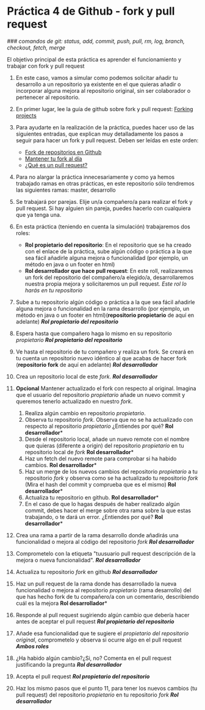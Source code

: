 # Práctica 4 de Github - fork y pull request
*### comandos de git: status, add, commit, push, pull, rm, log, branch, checkout, fetch, merge*

El objetivo principal de esta práctica es aprender el funcionamiento y trabajar con fork y pull request

1. En este caso, vamos a simular como podemos solicitar añadir tu desarrollo a un repositorio ya existente en el que quieras añadir o incorporar alguna mejora al repositorio original, sin ser colaborador o pertenecer al repositorio.
   
2. En primer lugar, lee la guía de github sobre fork y pull request: [Forking projects](https://guides.github.com/activities/forking/)
   
3. Para ayudarte en la realización de la práctica, puedes hacer uso de las siguientes entradas, que explican muy detalladamente los pasos a seguir para hacer un fork y pull request. Deben ser leídas en este orden:
    - [Fork de repositorios en Github](http://aprendegit.com/fork-de-repositorios-para-que-sirve/)
    - [Mantener tu fork al día](http://aprendegit.com/mantener-tu-fork-al-dia/)
    - [¿Qué es un pull request?](http://aprendegit.com/que-es-un-pull-request/)
     
   
4. Para no alargar la práctica innecesariamente y como ya hemos trabajado ramas en otras prácticas, en este repositorio sólo tendremos las siguientes ramas: master, desarrollo
   
5. Se trabajará por parejas. Elije un/a compañero/a para realizar el fork y pull request. Si hay alguien sin pareja, puedes hacerlo con cualquiera que ya tenga una.
   
6. En esta práctica (teniendo en cuenta la simulación) trabajaremos dos roles:
   - **Rol propietario del repositorio**: En el repositorio que se ha creado con el enlace de la práctica, sube algún código o práctica a la que sea fácil añadirle alguna mejora o funcionalidad (por ejemplo, un método en java o un footer en html)
   - **Rol desarrollador que hace pull request**: En este roll, realizaremos un fork del repositorio del compañero/a elegido/a, desarrollaremos nuestra propia mejora y solicitaremos un pull request. *Este rol lo harás en tu repositorio*

7. Sube a tu repositorio algún código o práctica a la que sea fácil añadirle alguna mejora o funcionalidad en la rama desarrollo (por ejemplo, un método en java o un footer en html)(**repositorio propietario** de aquí en adelante)  ***Rol propietario del repositorio***
   
8. Espera hasta que compañero haga lo mismo en su repositorio *propietario* ***Rol propietario del repositorio***
   
9. Ve hasta el repositorio de tu compañero y realiza un fork. Se creará en tu cuenta un repositorio nuevo idéntico al que acabas de hacer fork (**repositorio fork** de aquí en adelante) ***Rol desarrollador***
    
10. Crea un repositorio local de este *fork*. ***Rol desarrollador*** 

11. **Opcional** Mantener actualizado el fork con respecto al original. Imagina que el usuario del repositorio *propietario* añade un nuevo commit y queremos tenerlo actualizado en nuestro *fork*.
    
    1. Realiza algún cambio en repositorio *propietario*.
    2. Observa tu repositorio *fork*. Observa que no se ha actualizado con respecto al repositorio *propietario* ¿Entiendes por qué? **Rol desarrollador***
    3. Desde el repositorio local, añade un nuevo remote con el nombre que quieras (diferente a origin) del repositorio *propietario* en tu repositorio local de *fork* **Rol desarrollador***
    4. Haz un fetch del nuevo remote para comprobar si ha habido cambios. **Rol desarrollador***
    5. Haz un merge de los nuevos cambios del repositorio *propietario* a tu repositorio *fork* y observa como se ha actualizado tu repositorio *fork* (Mira el hash del commit y comprueba que es el mismo) **Rol desarrollador***
    6. Actualiza tu repositorio en github. **Rol desarrollador***
    7. En el caso de que lo hagas después de haber realizado algún commit, debes hacer el merge sobre otra rama sobre la que estas trabajando, o te dará un error. ¿Entiendes por qué? **Rol desarrollador***

12. Crea una rama a partir de la rama desarrollo donde añadirás una funcionalidad o mejora al código del repositorio *fork* ***Rol desarrollador***
    
13. Comprometelo con la etiqueta "tuusuario pull request descripción de la mejora o nueva funcionalidad". ***Rol desarrollador***

14. Actualiza tu repositorio *fork* en github ***Rol desarrollador***
15. Haz un pull request de la rama donde has desarrollado la nueva funcionalidad o mejora al repositorio *propietario* (rama desarrollo) del que has hecho fork de tu compañero/a con un comentario, describiendo cuál es la mejora **Rol desarrollador***
    
16. Responde al pull request sugiriendo algún cambio que debería hacer antes de aceptar el pull request ***Rol propietario del repositorio***
    
17. Añade esa funcionalidad que te sugiere el *propietario del repositorio original*, comprometelo y observa si ocurre algo en el pull request ***Ambos roles***
    
18. ¿Ha habido algún cambio?¿Si, no? Comenta en el pull request justificando la pregunta ***Rol desarrollador***
    
19. Acepta el pull request ***Rol propietario del repositorio***
    
20. Haz los mismo pasos que el punto 11, para tener los nuevos cambios (tu pull request) del repositorio *propietario* en tu repositorio *fork* ***Rol desarrollador***